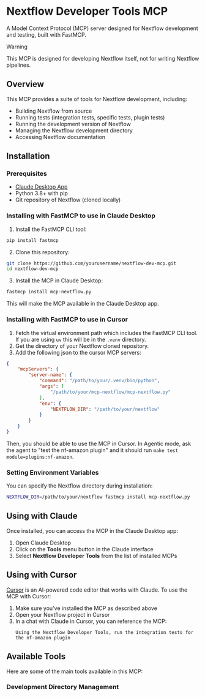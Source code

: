 # Nextflow Developer Tools MCP

A Model Context Protocol (MCP) server designed for Nextflow development and testing, built with FastMCP.

> [!WARNING]
> This MCP is designed for developing Nextflow itself, not for writing Nextflow pipelines.

## Overview

This MCP provides a suite of tools for Nextflow development, including:

- Building Nextflow from source
- Running tests (integration tests, specific tests, plugin tests)
- Running the development version of Nextflow
- Managing the Nextflow development directory
- Accessing Nextflow documentation

## Installation

### Prerequisites

- [Claude Desktop App](https://claude.ai/desktop)
- Python 3.8+ with pip
- Git repository of Nextflow (cloned locally)

### Installing with FastMCP to use in Claude Desktop

1. Install the FastMCP CLI tool:

```bash
pip install fastmcp
```

2. Clone this repository:

```bash
git clone https://github.com/yourusername/nextflow-dev-mcp.git
cd nextflow-dev-mcp
```

3. Install the MCP in Claude Desktop:

```bash
fastmcp install mcp-nextflow.py
```

This will make the MCP available in the Claude Desktop app.

### Installing with FastMCP to use in Cursor

1. Fetch the virtual environment path which includes the FastMCP CLI tool. If you are using `uv` this will be in the `.venv` directory.
1. Get the directory of your Nextflow cloned repository.
1. Add the following json to the cursor MCP servers:

```json
{
    "mcpServers": {
        "server-name": {
            "command": "/path/to/your/.venv/bin/python",
            "args": [
                "/path/to/your/mcp-nextflow/mcp-nextflow.py"
            ],
            "env": {
                "NEXTFLOW_DIR": "/path/to/your/nextflow"
            }
        }
    }
}
```

Then, you should be able to use the MCP in Cursor. In Agentic mode, ask the agent to "test the nf-amazon plugin" and it should run `make test module=plugins:nf-amazon`.

### Setting Environment Variables

You can specify the Nextflow directory during installation:

```bash
NEXTFLOW_DIR=/path/to/your/nextflow fastmcp install mcp-nextflow.py
```

## Using with Claude

Once installed, you can access the MCP in the Claude Desktop app:

1. Open Claude Desktop
2. Click on the **Tools** menu button in the Claude interface
3. Select **Nextflow Developer Tools** from the list of installed MCPs

## Using with Cursor

[Cursor](https://cursor.sh/) is an AI-powered code editor that works with Claude. To use the MCP with Cursor:

1. Make sure you've installed the MCP as described above
2. Open your Nextflow project in Cursor
3. In a chat with Claude in Cursor, you can reference the MCP:
   ```
   Using the Nextflow Developer Tools, run the integration tests for the nf-amazon plugin
   ```

## Available Tools

Here are some of the main tools available in this MCP:

### Development Directory Management
